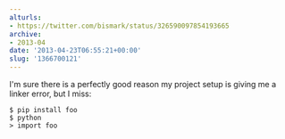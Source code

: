 ```yaml
---
alturls:
- https://twitter.com/bismark/status/326590097854193665
archive:
- 2013-04
date: '2013-04-23T06:55:21+00:00'
slug: '1366700121'
---
```


I'm sure there is a perfectly good reason my project setup is giving me a linker error, but I miss:

```
$ pip install foo
$ python
> import foo
```

